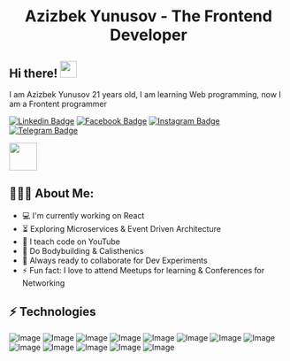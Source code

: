 <h1 align="center">Azizbek Yunusov - The Frontend Developer</h1>

## Hi there! <img src="https://raw.githubusercontent.com/aemmadi/aemmadi/master/wave.gif" width="30px" height="30px">

I am Azizbek Yunusov  21 years old, I am learning Web programming, now I am a Frontent programmer </br>

[![Linkedin Badge](https://img.shields.io/badge/-@azizbek-yunusov-blue?style=flat-square&logo=Linkedin&logoColor=white&link=https://www.linkedin.com/in/azizbek-yunusov-b89089237/)](https://www.linkedin.com/in/azizbek-yunusov-b89089237/) 
[![Facebook Badge](https://img.shields.io/badge/-@azizbek_yunusov-3b5998?style=flat-square&labelColor=3b5998&logo=facebook&logoColor=white&link=https://www.facebook.com/sukhrob.nuraliev.9/)](https://www.facebook.com/sukhrob.nuraliev.9/) 
[![Instagram Badge](https://img.shields.io/badge/-@azizbek_yunusov-D7008A?style=flat-square&labelColor=D7008A&logo=Instagram&logoColor=white&link=https://www.instagram.com/nuraliev.dev/)](https://www.instagram.com/azizbek_yunusov01/)
[![Telegram Badge](https://img.shields.io/badge/@azizbek_yunusov-2CA5E0?style=flat-square&logo=telegram&logoColor=white&link=https://t.me/Azizbek_Yunusov)](https://t.me/Azizbek_Yunusov) 

<img src="https://media.giphy.com/media/VgCDAzcKvsR6OM0uWg/giphy.gif" width="50">
  
<h2 align="left">👨🏻‍💻 About Me:</h2>

- :computer: I'm currently working on React
- :hourglass_flowing_sand:  Exploring Microservices & Event Driven Architecture
- :triangular_flag_on_post: I teach code on YouTube
- :muscle: Do Bodybuilding & Calisthenics
- :rocket: Always ready to collaborate for Dev Experiments
- :zap: Fun fact: I love to attend Meetups for learning & Conferences for Networking<br>

## ⚡ Technologies

![Image](https://img.shields.io/badge/JavaScript-323330?style=for-the-badge&logo=javascript&logoColor=F7DF1E)
![Image](https://img.shields.io/badge/React-20232A?style=for-the-badge&logo=react&logoColor=61DAFB")
![Image](https://img.shields.io/badge/next.js-000000?style=for-the-badge&logo=next.js&logoColor=white)
![Image](https://img.shields.io/badge/node.js%20-%23339933.svg?&style=for-the-badge&logo=node.js&logoColor=white)
![Image](https://img.shields.io/badge/-HTML5-E34F26?style=for-the-badge&logo=html5&logoColor=white)
![Image](https://img.shields.io/badge/-CSS3-1572B6?style=for-the-badge&logo=css3)
![Image](https://img.shields.io/badge/Tailwind_CSS-38B2AC?style=for-the-badge&logo=tailwind-css&logoColor=white)
![Image](https://img.shields.io/badge/-Bootstrap-563D7C?style=for-the-badge&logo=bootstrap)
![Image](https://img.shields.io/badge/Sass-CC6699?style=for-the-badge&logo=sass&logoColor=white)
![Image](https://img.shields.io/badge/jQuery-0769AD?style=for-the-badge&logo=jquery&logoColor=white)
![Image](https://img.shields.io/badge/Git-F05032?style=for-the-badge&logo=git&logoColor=white)
![Image](https://img.shields.io/badge/-GraphQL-E10098?style=for-the-badge&logo=graphql)
![Image](https://img.shields.io/badge/Figma-F24E1E?style=for-the-badge&logo=figma&logoColor=white)


